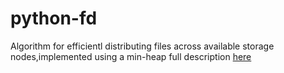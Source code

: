 # python-fd
Algorithm for efficientl distributing files across available storage nodes,implemented using a min-heap full description [here](https://github.com/Davodu/python-fd/blob/master/solution.py)
